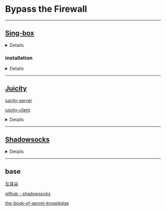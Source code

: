 # Bypass the Firewall

---

## [Sing-box](https://sing-box.sagernet.org) 
 <details> 

  [sing-box _ github.com ](https://github.com/SagerNet/sing-box)

  [sing-box 1.8.0+版本迁移指南，Rule Set配置使用](https://idev.dev/proxy/sing-box-rule-set.html)

  [sing-box __ manual ](https://sing-box.sagernet.org)

  [NekoBoxForAndroid](https://github.com/MatsuriDayo/NekoBoxForAndroid)

  [sing-box __ examples __ configuration files](https://github.com/chika0801/sing-box-examples)

  [ Shadowsock __ AEAD 2022 setup ](https://pincong.rocks/article/item_id-1138365)

  [网络代理平台的“瑞士军刀”](https://bulianglin.com/archives/sing-box.html)

  [使用 TUN 的模式](https://zu1k.com/posts/coding/tun-mode/)

</details>

###  installation
<details>

client: build from source.

```
git clone https://github.com/SagerNet/sing-box.git
cd sing-box
make
make install
```


server setup (debian):

`bash <(curl -fsSL https://sing-box.app/deb-install.sh)`

vim /etc/sing-box/config.json

    ##generate password. method is 2022-blake3-chacha20-poly1305
    
    sing-box generate rand --base64  32
    

running:

`systemctl enable sing-box --now | systemctl restart sing-box | systemctl status sing-box`



</details>


---

## [Juicity](https://github.com/juicity/juicity)

[juicity-server](https://github.com/juicity/juicity/tree/main/cmd/server)

[juicity-client](https://github.com/juicity/juicity/tree/main/cmd/client)

<details> Juicity Server

Build from sratch

```
git clone https://github.com/juicity/juicity
cd juicity
make CGO_ENABLED=0 juicity-server
```
Configuration

[UUID-generator](https://www.v2fly.org/en_US/awesome/tools.html)

自签名证书:  ( /etc/juicity/ )

    openssl req -x509 -newkey rsa:4096 -keyout private_key.pem -out certificate.pem -days 365 -nodes
        
生成一个私钥 (private_key.pem) 和一个证书 (certificate.pem)，有效期为 365 天


config.json ( /etc/juicity/config.json )

```
{
  "listen": ":443",
  "users": {
    "00000000-0000-0000-0000-000000000000": "my_password"
  },
  "certificate": "/etc/juicity/certificate.pem",
  "private_key": "/etc/juicity/private_key.pem",
  "congestion_control": "bbr",
  "disable_outbound_udp443": false,
  "log_level": "info"
}
```

systemd service ( /lib/systemd/system/juicity.service )
```
[Unit]
Description=sing-box service
Documentation=https://sing-box.sagernet.org
After=network.target nss-lookup.target network-online.target

[Service]
CapabilityBoundingSet=CAP_NET_ADMIN CAP_NET_RAW CAP_NET_BIND_SERVICE CAP_SYS_PTRACE CAP_DAC_READ_SEARCH
AmbientCapabilities=CAP_NET_ADMIN CAP_NET_RAW CAP_NET_BIND_SERVICE CAP_SYS_PTRACE CAP_DAC_READ_SEARCH
ExecStart=/root/juicity/juicity-server run -c /etc/juicity/config.json
ExecReload=/bin/kill -HUP $MAINPID
Restart=on-failure
RestartSec=10s
LimitNOFILE=infinity

[Install]
WantedBy=multi-user.target
```
systemctl
```
systemctl enable juicity.service --now
```
</details>

---

## [Shadowsocks](https://shadowsocks.org)

<details>

**Note: VPS's memory > 1 G**

Install shadowsocks-rust Server, Run as root on zsh shell in Debian 12 :

        zsh ss-install.sh PORT

Rust update and ss update:

        rustup update && cargo install shadowsocks-rust

[SS  Crates](https://crates.io/crates/shadowsocks-rust)

[shadowsocks-rust](https://github.com/shadowsocks/shadowsocks-rust)

### Install from [crates.io](https://crates.io/crates/shadowsocks-rust):

Install from crates.io

    cargo install shadowsocks-rust

then you can find sslocal and ssserver in $CARGO_HOME/bin.

Generate a safe and secured password for a specific encryption method ( 2022-blake3-chacha20-poly1305 in the example) with:

    ssservice genkey -m "2022-blake3-chacha20-poly1305"

### 使用 systemd 守护进程

    vim /etc/systemd/system/shadowsocks.service

写入内容如下：
```
[Unit]
Description=Shadowsocks Server
After=network.target

[Service]
ExecStart=/root/.cargo/bin/ssserver -c /root/ss.json

Restart=on-abort

[Install]
WantedBy=multi-user.target
```

 ss.json

```
{
    "server": "::",
    "server_port": 1,
    "password": "x",
    "method": "2022-blake3-aes-128-gcm"
}

```

AEAD 2022 Ciphers

        2022-blake3-aes-128-gcm, 2022-blake3-aes-256-gcm
        2022-blake3-chacha20-poly1305, 2022-blake3-chacha8-poly1305

        ssservice genkey -m "METHOD_NAME"  // generate a secured and safe key

</details>

---

## base

[左耳朵](https://github.com/haoel/haoel.github.io)

[github - shadowsocks](https://github.com/shadowsocks)

[the-book-of-secret-knowledge](https://github.com/trimstray/the-book-of-secret-knowledge)




